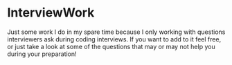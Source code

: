 # InterviewWork
Just some work I do in my spare time because I only working with questions interviewers ask
during coding interviews. If you want to add to it feel free, or just take a look at some
of the questions that may or may not help you during your preparation! 
